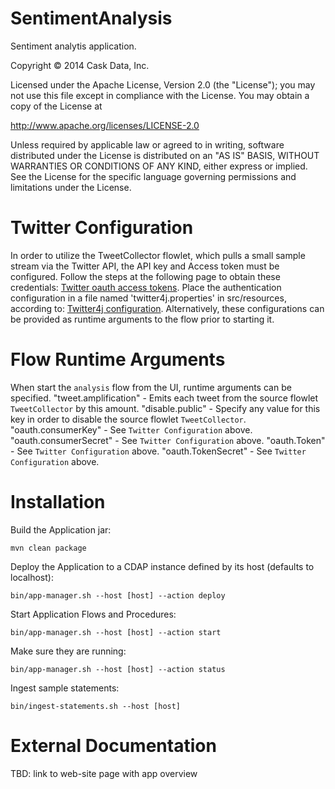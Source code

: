 SentimentAnalysis
=================

Sentiment analytis application.

Copyright © 2014 Cask Data, Inc.

Licensed under the Apache License, Version 2.0 (the "License"); you may not use this file except in compliance with the License. You may obtain a copy of the License at

  http://www.apache.org/licenses/LICENSE-2.0

Unless required by applicable law or agreed to in writing, software distributed under the License is distributed on an "AS IS" BASIS, WITHOUT WARRANTIES OR CONDITIONS OF ANY KIND, either express or implied. See the License for the specific language governing permissions and limitations under the License.

Twitter Configuration
=====================
In order to utilize the TweetCollector flowlet, which pulls a small sample stream via the Twitter API, the API key and Access token must be configured.
Follow the steps at the following page to obtain these credentials: [Twitter oauth access tokens](https://dev.twitter.com/oauth/overview/application-owner-access-tokens).
Place the authentication configuration in a file named 'twitter4j.properties' in src/resources, according to: [Twitter4j configuration](http://twitter4j.org/en/configuration.html).
Alternatively, these configurations can be provided as runtime arguments to the flow prior to starting it.

Flow Runtime Arguments
======================
When start the ```analysis``` flow from the UI, runtime arguments can be specified.
"tweet.amplification" - Emits each tweet from the source flowlet ```TweetCollector``` by this amount.
"disable.public" - Specify any value for this key in order to disable the source flowlet ```TweetCollector```.
"oauth.consumerKey" - See ```Twitter Configuration``` above.
"oauth.consumerSecret" - See ```Twitter Configuration``` above.
"oauth.Token" - See ```Twitter Configuration``` above.
"oauth.TokenSecret" - See ```Twitter Configuration``` above.

Installation
============

Build the Application jar:
```
mvn clean package
```

Deploy the Application to a CDAP instance defined by its host (defaults to localhost):
```
bin/app-manager.sh --host [host] --action deploy
```

Start Application Flows and Procedures:
```
bin/app-manager.sh --host [host] --action start
```

Make sure they are running:
```
bin/app-manager.sh --host [host] --action status
```

Ingest sample statements:
```
bin/ingest-statements.sh --host [host]
```

External Documentation
======================

TBD: link to web-site page with app overview
